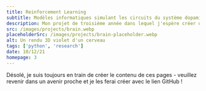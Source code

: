 ```yaml
---
title: Reinforcement Learning
subtitle: Modèles informatiques simulant les circuits du système dopaminergique dans le cerveau
description: Mon projet de troisième année dans lequel j'espère créer des simulations du système dopaminergique, spécifiquement liées à la dépendance à travers des modèles d'apprentissage par renforcement.
src: /images/projects/brain.webp
placeholderSrc: /images/projects/brain-placeholder.webp
alt: Un rendu 3D violet d'un cerveau
tags: ['python', 'research']
date: 10/12/21
homepage: 3
---
```


Désolé, je suis toujours en train de créer le contenu de ces pages - veuillez revenir dans un avenir proche et je les ferai créer avec le lien GitHub !